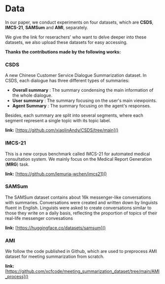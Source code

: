 # Data

In our paper, we conduct experiments on four datasets, which are **CSDS**, **IMCS-21**, **SAMSum** and **AMI**, separately.

We give the link for reserachers' who want to delve deeper into these datasets, we also upload these datasets for easy accessing.

**Thanks the contributions made by the following works:**

### CSDS

A new Chinese Customer Service Dialogue Summarization dataset.  In CSDS, each dialogue has three different types of summaries:

* **Overall summary** : The summary condensing the main information of the whole dialogue.
* **User summary** : The summary focusing on the user's main viewpoints.
* **Agent Summary** : The summary focusing on the agent's responses.

Besides, each summary are split into several segments, where each segment represent a single topic with its topic label.

**link:** [https://github.com/xiaolinAndy/CSDS/tree/main]()

### IMCS-21

This is a new corpus benchmark called IMCS-21 for automated medical consultation system. We mainly focus on the Medical Report Generation (**MRG**) task.

**link:** [https://github.com/lemuria-wchen/imcs21]()

### SAMSum

The SAMSum dataset contains about 16k messenger-like conversations with summaries. Conversations were created and written down by linguists fluent in English. Linguists were asked to create conversations similar to those they write on a daily basis, reflecting the proportion of topics of their real-life messenger convesations

**link:** [https://huggingface.co/datasets/samsum]()

### AMI

We follow the code published in Github, which are used to preprocess AMI dataset for meeting summarization from scratch.

**link:** [https://github.com/xcfcode/meeting_summarization_dataset/tree/main/AMI_process]()
